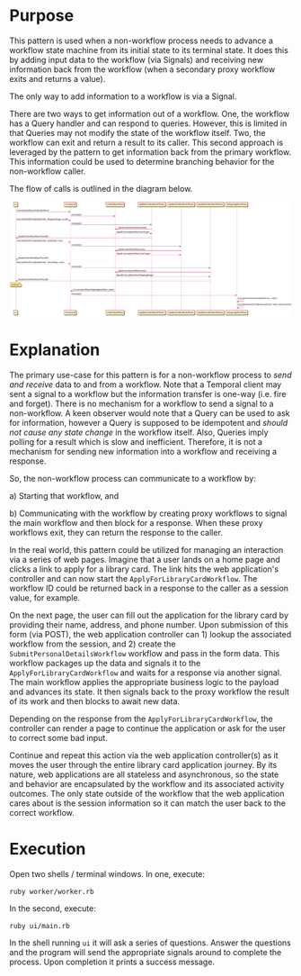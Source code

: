 # Purpose

This pattern is used when a non-workflow process needs to advance a workflow state
machine from its initial state to its terminal state. It does this by adding input
data to the workflow (via Signals) and receiving new information back from the
workflow (when a secondary proxy workflow exits and returns a value).

The only way to add information to a workflow is via a Signal.

There are two ways to
get information out of a workflow. One, the workflow has a Query handler and can respond
to queries. However, this is limited in that Queries may not modify the state of the
workflow itself. Two, the workflow can exit and return a result to its caller. This
second approach is leveraged by the pattern to get information back from the primary
workflow. This information could be used to determine branching behavior for the
non-workflow caller.

The flow of calls is outlined in the diagram below.

![Flow Diagram](flow.png)

# Explanation

The primary use-case for this pattern is for a non-workflow process to *send and receive* data
to and from a workflow. Note that a Temporal client may sent a signal to a workflow but the
information transfer is one-way (i.e. fire and forget). There is no mechanism for a workflow
to send a signal to a non-workflow. A keen observer would note that a Query can be used to
ask for information, however a Query is supposed to be idempotent and *should not cause any
state change* in the workflow itself. Also, Queries imply polling for a result which is slow
and inefficient. Therefore, it is not a mechanism for sending new information
into a workflow and receiving a response.

So, the non-workflow process can communicate to a workflow by:

a) Starting that workflow, and

b) Communicating with the workflow by creating proxy workflows to signal the main workflow and
then block for a response. When these proxy workflows exit, they can return the response to the
caller.

In the real world, this pattern could be utilized for managing an interaction via a series of
web pages. Imagine that a user lands on a home page and clicks a link to apply for a library
card. The link hits the web application's controller and can now start the
`ApplyForLibraryCardWorkflow`. The workflow ID could be returned back in a response to the caller
as a session value, for example.

On the next page, the user can fill out the application for the library card by providing their
name, address, and phone number. Upon submission of this form (via POST), the web application
controller can 1) lookup the associated workflow from the session, and 2) create the
`SubmitPersonalDetailsWorkflow` workflow and pass in the form data. This workflow packages up
the data and signals it to the `ApplyForLibraryCardWorkflow` and waits for a response via another
signal. The main workflow applies the appropriate business logic to the payload and advances its
state. It then signals back to the proxy workflow the result of its work and then blocks to
await new data.

Depending on the response from the `ApplyForLibraryCardWorkflow`, the controller can render a page
to continue the application or ask for the user to correct some bad input.

Continue and repeat this action via the web application controller(s) as it moves the user
through the entire library card application journey. By its nature, web applications are all stateless
and asynchronous, so the state and behavior are encapsulated by the workflow and its associated
activity outcomes. The only state outside of the workflow that the web application cares about is the
session information so it can match the user back to the correct workflow.

# Execution

Open two shells / terminal windows. In one, execute:
```shell
ruby worker/worker.rb
```
In the second, execute:
```shell
ruby ui/main.rb
```
In the shell running `ui` it will ask a series of questions. Answer the questions and the
program will send the appropriate signals around to complete the process. Upon completion it
prints a success message.
